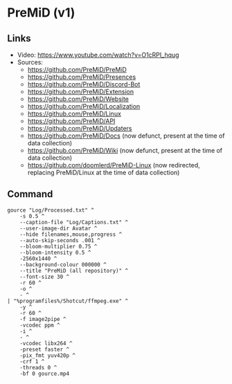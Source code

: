 # PreMiD (v1)

## Links

- Video: https://www.youtube.com/watch?v=O1cRPI_hqug
- Sources: 
	- https://github.com/PreMiD/PreMiD
	- https://github.com/PreMiD/Presences
	- https://github.com/PreMiD/Discord-Bot
	- https://github.com/PreMiD/Extension
	- https://github.com/PreMiD/Website
	- https://github.com/PreMiD/Localization
	- https://github.com/PreMiD/Linux
	- https://github.com/PreMiD/API
	- https://github.com/PreMiD/Updaters
	- https://github.com/PreMiD/Docs (now defunct, present at the time of data collection)
	- https://github.com/PreMiD/Wiki (now defunct, present at the time of data collection)
	- https://github.com/doomlerd/PreMiD-Linux (now redirected, replacing PreMiD/Linux at the time of data collection)

## Command

```batch
gource "Log/Processed.txt" ^
	-s 0.5 ^
	--caption-file "Log/Captions.txt" ^
	--user-image-dir Avatar ^
	--hide filenames,mouse,progress ^
	--auto-skip-seconds .001 ^
	--bloom-multiplier 0.75 ^
	--bloom-intensity 0.5 ^
	-2560x1440 ^
	--background-colour 000000 ^
	--title "PreMiD (all repository)" ^
	--font-size 30 ^
	-r 60 ^
	-o ^
	- ^
| "%programfiles%/Shotcut/ffmpeg.exe" ^
	-y ^
	-r 60 ^
	-f image2pipe ^
	-vcodec ppm ^
	-i ^
	- ^
	-vcodec libx264 ^
	-preset faster ^
	-pix_fmt yuv420p ^
	-crf 1 ^
	-threads 0 ^
	-bf 0 gource.mp4
```